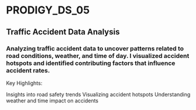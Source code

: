 # PRODIGY_DS_05
## Traffic Accident Data Analysis
### Analyzing traffic accident data to uncover patterns related to road conditions, weather, and time of day. I visualized accident hotspots and identified contributing factors that influence accident rates.

Key Highlights:

Insights into road safety trends
Visualizing accident hotspots
Understanding weather and time impact on accidents
